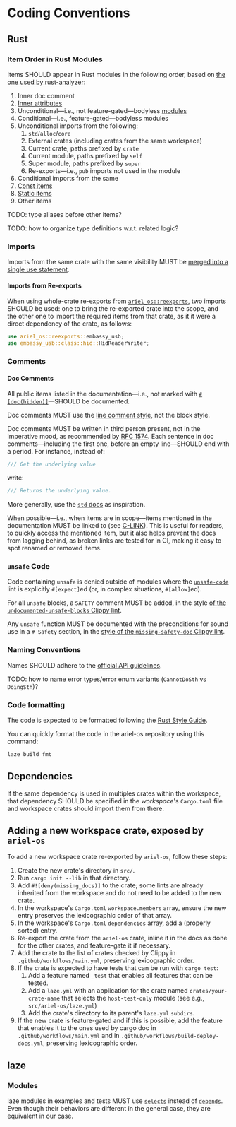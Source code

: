 # Coding Conventions

## Rust

### Item Order in Rust Modules

Items SHOULD appear in Rust modules in the following order, based on [the one used by rust-analyzer](https://rust-analyzer.github.io/manual.html#auto-import):

1. Inner doc comment
1. [Inner attributes](https://doc.rust-lang.org/reference/attributes.html)
1. Unconditional—i.e., not feature-gated—bodyless [modules](https://doc.rust-lang.org/reference/items/modules.html)
1. Conditional—i.e., feature-gated—bodyless modules
1. Unconditional imports from the following:
    1. `std`/`alloc`/`core`
    1. External crates (including crates from the same workspace)
    1. Current crate, paths prefixed by `crate`
    1. Current module, paths prefixed by `self`
    1. Super module, paths prefixed by `super`
    1. Re-exports—i.e., `pub` imports not used in the module
1. Conditional imports from the same
1. [Const items](https://doc.rust-lang.org/reference/items/constant-items.html)
1. [Static items](https://doc.rust-lang.org/reference/items/static-items.html)
1. Other items

TODO: type aliases before other items?

TODO: how to organize type definitions w.r.t. related logic?

### Imports

Imports from the same crate with the same visibility MUST be [merged into a single use statement](https://rust-analyzer.github.io/manual.html#auto-import).

#### Imports from Re-exports

When using whole-crate re-exports from [`ariel_os::reexports`](https://ariel-os.github.io/ariel-os/dev/docs/api/ariel_os/reexports/index.html), two imports SHOULD be used: one to bring the re-exported crate into the scope, and the other one to import the required items from that crate, as it it were a direct dependency of the crate, as follows:

```rust
use ariel_os::reexports::embassy_usb;
use embassy_usb::class::hid::HidReaderWriter;
```

### Comments

#### Doc Comments

All public items listed in the documentation—i.e., not marked with [`#[doc(hidden)]`](https://doc.rust-lang.org/rustdoc/write-documentation/the-doc-attribute.html#hidden)—SHOULD be documented.

Doc comments MUST use the [line comment style](https://doc.rust-lang.org/reference/comments.html#doc-comments), not the block style.

Doc comments MUST be written in third person present, not in the imperative mood, as recommended by [RFC 1574](https://github.com/rust-lang/rfcs/blob/master/text/1574-more-api-documentation-conventions.md#summary-sentence).
Each sentence in doc comments—including the first one, before an empty line—SHOULD end with a period.
For instance, instead of:

```rust
/// Get the underlying value
```

write:

```rust
/// Returns the underlying value.
```

More generally, use the [`std` docs](https://doc.rust-lang.org/stable/std/) as inspiration.

When possible—i.e., when items are in scope—items mentioned in the documentation MUST be linked to (see [C-LINK](https://rust-lang.github.io/api-guidelines/documentation.html#prose-contains-hyperlinks-to-relevant-things-c-link)).
This is useful for readers, to quickly access the mentioned item, but it also helps prevent the docs from lagging behind, as broken links are tested for in CI, making it easy to spot renamed or removed items.

### `unsafe` Code

Code containing `unsafe` is denied outside of modules where the [`unsafe-code`](https://doc.rust-lang.org/rustc/lints/listing/allowed-by-default.html#unsafe-code) lint is explicitly `#[expect]`ed
(or, in complex situations, `#[allow]`ed).

For all `unsafe` blocks, a `SAFETY` comment MUST be added, in the style [of the `undocumented-unsafe-blocks` Clippy lint](https://rust-lang.github.io/rust-clippy/master/index.html#/undocumented_unsafe_blocks).

Any `unsafe` function MUST be documented with the preconditions for sound use in a `# Safety` section, in the [style of the `missing-safety-doc` Clippy lint](https://rust-lang.github.io/rust-clippy/master/index.html#missing_safety_doc).

### Naming Conventions

Names SHOULD adhere to the [official API guidelines](https://rust-lang.github.io/api-guidelines/naming.html).

TODO: how to name error types/error enum variants (`CannotDoSth` vs `DoingSth`)?

### Code formatting

The code is expected to be formatted following the [Rust Style Guide](https://doc.rust-lang.org/style-guide/index.html).

You can quickly format the code in the ariel-os repository using this command:

```sh
laze build fmt
```

## Dependencies

If the same dependency is used in multiples crates within the workspace, that dependency SHOULD be specified in the *workspace*'s `Cargo.toml` file and workspace crates should import them from there.

## Adding a new workspace crate, exposed by `ariel-os`

To add a new workspace crate re-exported by `ariel-os`, follow these steps:

1. Create the new crate's directory in `src/`.
1. Run `cargo init --lib` in that directory.
1. Add `#![deny(missing_docs)]` to the crate; some lints are already inherited from the workspace and do not need to be added to the new crate.
1. In the workspace's `Cargo.toml` `workspace.members` array, ensure the new entry preserves the lexicographic order of that array.
1. In the workspace's `Cargo.toml` `dependencies` array, add a (properly sorted) entry.
1. Re-export the crate from the `ariel-os` crate, inline it in the docs as done for the other crates, and feature-gate it if necessary.
1. Add the crate to the list of crates checked by Clippy in `.github/workflows/main.yml`, preserving lexicographic order.
1. If the crate is expected to have tests that can be run with `cargo test`:
    1. Add a feature named `_test` that enables all features that can be tested.
    1. Add a `laze.yml` with an application for the crate named `crates/your-crate-name` that selects the `host-test-only` module (see e.g., `src/ariel-os/laze.yml`)
    1. Add the crate's directory to its parent's `laze.yml` `subdirs`.
1. If the new crate is feature-gated and if this is possible, add the feature that enables it to the ones used by cargo doc in `.github/workflows/main.yml` and in `.github/workflows/build-deploy-docs.yml`, preserving lexicographic order.

## laze

### Modules

laze modules in examples and tests MUST use [`selects`](https://kaspar030.github.io/laze/dev/reference/module/selects.html) instead of [`depends`](https://kaspar030.github.io/laze/dev/reference/module/depends.html).
Even though their behaviors are different in the general case, they are equivalent in our case.
